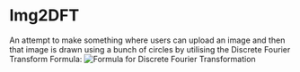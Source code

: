 # Img2DFT

An attempt to make something where users can upload an image and then that image is drawn using a bunch of circles by utilising the Discrete Fourier Transform Formula:
![Formula for Discrete Fourier Transformation](https://wikimedia.org/api/rest_v1/media/math/render/svg/f0b6c233908cd18ffdf6d0a77ab962194aad343a "Formula for Discrete Fourier Transformation")
